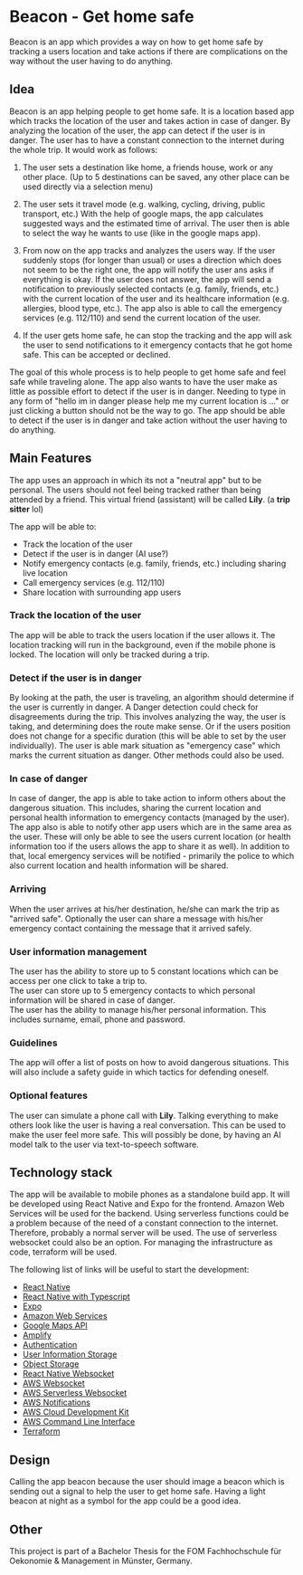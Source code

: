 # Beacon - Get home safe

Beacon is an app which provides a way on how to get home safe by tracking a users location and take actions if there are complications on the way without the user having to do anything.

## Idea

Beacon is an app helping people to get home safe. It is a location based app which tracks the location of the user and takes action in case of danger.
By analyzing the location of the user, the app can detect if the user is in danger. The user has to have a constant connection to the internet during the whole trip.
It would work as follows:

1. The user sets a destination like home, a friends house, work or any other place. (Up to 5 destinations can be saved, any other place can be used directly via a selection menu)

2. The user sets it travel mode (e.g. walking, cycling, driving, public transport, etc.) With the help of google maps, the app calculates suggested ways and the estimated time of arrival. The user then is able to select the way he wants to use (like in the google maps app).

3. From now on the app tracks and analyzes the users way. If the user suddenly stops (for longer than usual) or uses a direction which does not seem to be the right one, the app will notify the user ans asks if everything is okay. If the user does not answer, the app will send a notification to previously selected contacts (e.g. family, friends, etc.) with the current location of the user and its healthcare information (e.g. allergies, blood type, etc.). The app also is able to call the emergency services (e.g. 112/110) and send the current location of the user.

4. If the user gets home safe, he can stop the tracking and the app will ask the user to send notifications to it emergency contacts that he got home safe. This can be accepted or declined.

The goal of this whole process is to help people to get home safe and feel safe while traveling alone. The app also wants to have the user make as little as possible effort to detect if the user is in danger. Needing to type in any form of "hello im in danger please help me my current location is ..." or just clicking a button should not be the way to go. The app should be able to detect if the user is in danger and take action without the user having to do anything.

## Main Features

The app uses an approach in which its not a "neutral app" but to be personal. The users should not feel being tracked rather than being attended by a friend. This virtual friend (assistant) will be called **Lily**. (a **trip sitter** lol)

The app will be able to:

- Track the location of the user
- Detect if the user is in danger (AI use?)
- Notify emergency contacts (e.g. family, friends, etc.) including sharing live location
- Call emergency services (e.g. 112/110)
- Share location with surrounding app users

### Track the location of the user

The app will be able to track the users location if the user allows it. The location tracking will run in the background, even if the mobile phone is locked. The location will only be tracked during a trip.

### Detect if the user is in danger

By looking at the path, the user is traveling, an algorithm should determine if the user is currently in danger. A Danger detection could check for disagreements during the trip. This involves analyzing the way, the user is taking, and determining does the route make sense. Or if the users position does not change for a specific duration (this will be able to set by the user individually). The user is able mark situation as "emergency case" which marks the current situation as danger. Other methods could also be used.

### In case of danger

In case of danger, the app is able to take action to inform others about the dangerous situation. This includes, sharing the current location and personal health information to emergency contacts (managed by the user). The app also is able to notify other app users which are in the same area as the user. These will only be able to see the users current location (or health information too if the users allows the app to share it as well). In addition to that, local emergency services will be notified - primarily the police to which also current location and health information will be shared.

### Arriving

When the user arrives at his/her destination, he/she can mark the trip as "arrived safe". Optionally the user can share a message with his/her emergency contact containing the message that it arrived safely.

### User information management

The user has the ability to store up to 5 constant locations which can be access per one click to take a trip to.<br>
The user can store up to 5 emergency contacts to which personal information will be shared in case of danger.<br>
The user has the ability to manage his/her personal information. This includes surname, email, phone and password. <br>

### Guidelines

The app will offer a list of posts on how to avoid dangerous situations. This will also include a safety guide in which tactics for defending oneself.

### Optional features

The user can simulate a phone call with **Lily**. Talking everything to make others look like the user is having a real conversation. This can be used to make the user feel more safe. This will possibly be done, by having an AI model talk to the user via text-to-speech software.

## Technology stack

The app will be available to mobile phones as a standalone build app. It will be developed using React Native and Expo for the frontend.
Amazon Web Services will be used for the backend. Using serverless functions could be a problem because of the need of a constant connection to the internet. Therefore, probably a normal server will be used. The use of serverless websocket could also be an option.
For managing the infrastructure as code, terraform will be used.

The following list of links will be useful to start the development:

- [React Native](https://reactnative.dev)
- [React Native with Typescript](https://reactnative.dev/docs/typescript)
- [Expo](https://expo.io)
- [Amazon Web Services](https://aws.amazon.com)
- [Google Maps API](https://developers.google.com/maps/documentation)
- [Amplify](https://aws.amazon.com/amplify)
- [Authentication](https://docs.amplify.aws/ui/auth/authenticator/q/framework/react-native/)
- [User Information Storage](https://aws.amazon.com/blogs/mobile/build-a-user-settings-store-with-aws-appsync/)
- [Object Storage](https://aws.amazon.com/s3/)
- [React Native Websocket](https://blog.logrocket.com/how-to-implement-websockets-in-react-native/)
- [AWS Websocket](https://docs.aws.amazon.com/apigateway/latest/developerguide/apigateway-websocket-api.html)
- [AWS Serverless Websocket](https://aws.amazon.com/blogs/compute/building-serverless-multi-region-websocket-apis/)
- [AWS Notifications](https://docs.aws.amazon.com/sns/latest/dg/sns-mobile-phone-number-as-subscriber.html)
- [AWS Cloud Development Kit](https://aws.amazon.com/cdk/)
- [AWS Command Line Interface](https://aws.amazon.com/cli/)
- [Terraform](https://www.terraform.io)

## Design

Calling the app beacon because the user should image a beacon which is sending out a signal to help the user to get home safe. Having a light beacon at night as a symbol for the app could be a good idea.

## Other

This project is part of a Bachelor Thesis for the FOM Fachhochschule für Oekonomie & Management in Münster, Germany.
